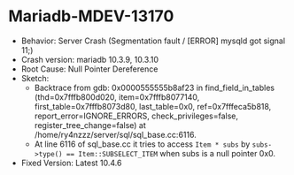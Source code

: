 # Mariadb-MDEV-13170
- Behavior: Server Crash (Segmentation fault / [ERROR] mysqld got signal 11;)
- Crash version: mariadb 10.3.9, 10.3.10
- Root Cause: Null Pointer Dereference
- Sketch:
    * Backtrace from gdb: 0x0000555555b8af23 in find_field_in_tables (thd=0x7fffb800d020, item=0x7fffb8077140, first_table=0x7fffb8073d80, last_table=0x0, ref=0x7fffeca5b818, report_error=IGNORE_ERRORS, check_privileges=false, register_tree_change=false) at /home/ry4nzzz/server/sql/sql_base.cc:6116.
    * At line 6116 of sql_base.cc it tries to access ```Item * subs``` by ```subs->type() == Item::SUBSELECT_ITEM``` when subs is a null pointer 0x0.
- Fixed Version: Latest 10.4.6
